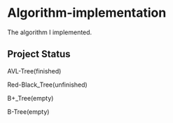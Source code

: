 # Algorithm-implementation
The algorithm I implemented. 

## Project Status
AVL-Tree(finished)

Red-Black\_Tree(unfinished)

B+\_Tree(empty)

B-Tree(empty)

